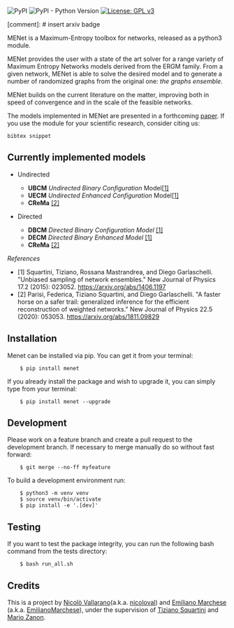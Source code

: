 ![PyPI](https://img.shields.io/pypi/v/menet)
![PyPI - Python Version](https://img.shields.io/pypi/pyversions/menet)
[![License: GPL v3](https://img.shields.io/badge/License-GPLv3-blue.svg)](https://www.gnu.org/licenses/gpl-3.0)

[comment]: # insert arxiv badge

MENet is a Maximum-Entropy toolbox for networks, released as a python3 module. 

MENet provides the user with a state of the art solver for a range variety of Maximum Entropy Networks models derived from the ERGM family.
From a given network, MENet is able to solve the desired model and to generate a number of randomized graphs from the original one: _the graphs ensemble_.


MENet builds on the current literature on the matter, improving both in speed of convergence and in the scale of the feasible networks.

The models implemented in MENet are presented in a forthcoming [paper](arxiv).
If you use the module for your scientific research, consider citing us:

```
bibtex snippet
```

## Currently implemented models

* Undirected 
    * **UBCM** *Undirected Binary Configuration* Model[[1]](#1)
    * **UECM** *Undirected Enhanced Configuration* Model[[1]](#1)
    * **CReMa** [[2]](#2)

* Directed
    * **DBCM** *Directed Binary Configuration Model* [[1]](#1)
    * **DECM** *Directed Binary Enhanced Model* [[1]](#1)
    * **CReMa** [[2]](#2)

_References_

* <a id="1">[1]</a>
    Squartini, Tiziano, Rossana Mastrandrea, and Diego Garlaschelli.
    "Unbiased sampling of network ensembles."
    New Journal of Physics 17.2 (2015): 023052.
    https://arxiv.org/abs/1406.1197
* <a id="2">[2]</a>
    Parisi, Federica, Tiziano Squartini, and Diego Garlaschelli.
    "A faster horse on a safer trail: generalized inference for the efficient reconstruction of weighted networks."
    New Journal of Physics 22.5 (2020): 053053.
    https://arxiv.org/abs/1811.09829


Installation
------------

Menet can be installed via pip. You can get it from your terminal:

```
    $ pip install menet
```

If you already install the package and wish to upgrade it,
you can simply type from your terminal:

```
    $ pip install menet --upgrade
```

Development
-----------
Please work on a feature branch and create a pull request to the development 
branch. If necessary to merge manually do so without fast forward:

```
    $ git merge --no-ff myfeature
```

To build a development environment run:

```
    $ python3 -m venv venv 
    $ source venv/bin/activate 
    $ pip install -e '.[dev]'
```

Testing
-------
If you want to test the package integrity, you can run the following 
bash command from the tests directory:

```
    $ bash run_all.sh
```

Credits
-------
This is a project by [Nicolò Vallarano](http://www.imtlucca.it/en/nicolo.vallarano/)(a.k.a. [nicoloval](https://github.com/nicoloval)) and [Emiliano Marchese](https://www.imtlucca.it/en/emiliano.marchese/) (a.k.a. [EmilianoMarchese](https://github.com/EmilianoMarchese)), under 
the supervision of [Tiziano Squartini](http://www.imtlucca.it/en/tiziano.squartini/) and  [Mario Zanon](http://www.imtlucca.it/it/mario.zanon/).

